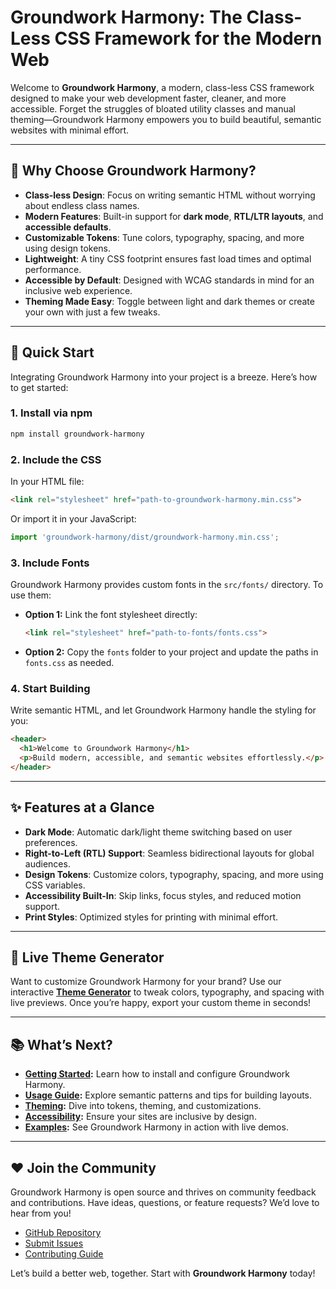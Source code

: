 # Groundwork Harmony: The Class-Less CSS Framework for the Modern Web

Welcome to **Groundwork Harmony**, a modern, class-less CSS framework designed to make your web development faster, cleaner, and more accessible. Forget the struggles of bloated utility classes and manual theming—Groundwork Harmony empowers you to build beautiful, semantic websites with minimal effort.

---

## 🌟 Why Choose Groundwork Harmony?

- **Class-less Design**: Focus on writing semantic HTML without worrying about endless class names.
- **Modern Features**: Built-in support for **dark mode**, **RTL/LTR layouts**, and **accessible defaults**.
- **Customizable Tokens**: Tune colors, typography, spacing, and more using design tokens.
- **Lightweight**: A tiny CSS footprint ensures fast load times and optimal performance.
- **Accessible by Default**: Designed with WCAG standards in mind for an inclusive web experience.
- **Theming Made Easy**: Toggle between light and dark themes or create your own with just a few tweaks.

---

## 🚀 Quick Start

Integrating Groundwork Harmony into your project is a breeze. Here’s how to get started:

### 1. Install via npm
```bash
npm install groundwork-harmony
```

### 2. Include the CSS
In your HTML file:
```html
<link rel="stylesheet" href="path-to-groundwork-harmony.min.css">
```

Or import it in your JavaScript:
```javascript
import 'groundwork-harmony/dist/groundwork-harmony.min.css';
```

### 3. Include Fonts
Groundwork Harmony provides custom fonts in the `src/fonts/` directory. To use them:

- **Option 1:** Link the font stylesheet directly:
  ```html
  <link rel="stylesheet" href="path-to-fonts/fonts.css">
  ```

- **Option 2:** Copy the `fonts` folder to your project and update the paths in `fonts.css` as needed.

### 4. Start Building
Write semantic HTML, and let Groundwork Harmony handle the styling for you:
```html
<header>
  <h1>Welcome to Groundwork Harmony</h1>
  <p>Build modern, accessible, and semantic websites effortlessly.</p>
</header>
```

---

## ✨ Features at a Glance

- **Dark Mode**: Automatic dark/light theme switching based on user preferences.
- **Right-to-Left (RTL) Support**: Seamless bidirectional layouts for global audiences.
- **Design Tokens**: Customize colors, typography, spacing, and more using CSS variables.
- **Accessibility Built-In**: Skip links, focus styles, and reduced motion support.
- **Print Styles**: Optimized styles for printing with minimal effort.

---

## 🌈 Live Theme Generator

Want to customize Groundwork Harmony for your brand? Use our interactive **[Theme Generator](theme-generator/index.html)** to tweak colors, typography, and spacing with live previews. Once you’re happy, export your custom theme in seconds!

---

## 📚 What’s Next?

- **[Getting Started](getting-started.md):** Learn how to install and configure Groundwork Harmony.
- **[Usage Guide](usage.md):** Explore semantic patterns and tips for building layouts.
- **[Theming](theming/index.md):** Dive into tokens, theming, and customizations.
- **[Accessibility](accessibility.md):** Ensure your sites are inclusive by design.
- **[Examples](examples/index.html):** See Groundwork Harmony in action with live demos.

---

## ❤️ Join the Community

Groundwork Harmony is open source and thrives on community feedback and contributions. Have ideas, questions, or feature requests? We’d love to hear from you!

- [GitHub Repository](https://github.com/IbentaLab/groundwork_harmony)
- [Submit Issues](https://github.com/IbentaLab/groundwork_harmony/issues)
- [Contributing Guide](contributing.md)

Let’s build a better web, together. Start with **Groundwork Harmony** today!


